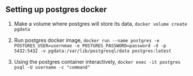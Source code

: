 ## Setting up postgres docker

1. Make a volume where postgres will store its data, `docker volume create pgdata`

2. Run postgres docker image, `docker run --name postgres -e POSTGRES_USER=usernmae -e POSTGRES_PASSWORD=password -d -p 5432:5432 -v pgdata:/var/lib/postgresql/data postgres:latest`

3. Using the postgres container interactively, `docker exec -it postgres psql -U username -c "command"`
